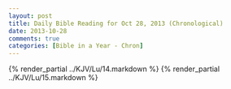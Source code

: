 ```yaml
---
layout: post
title: Daily Bible Reading for Oct 28, 2013 (Chronological)
date: 2013-10-28
comments: true
categories: [Bible in a Year - Chron]
---
```

{% render_partial ../KJV/Lu/14.markdown %}
{% render_partial ../KJV/Lu/15.markdown %}
